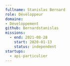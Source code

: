 ```yaml
---
fullname: Stanislas Bernard
role: Développeur
domaine:
- Développement
github: Bernardstanislas
missions:
  - end: 2021-08-28
    start: 2020-01-13
    status: independent
startups:
  - api-particulier
---
```

